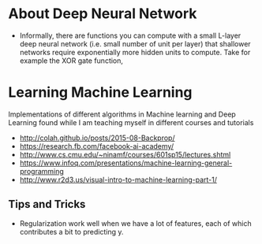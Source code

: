 # About Deep Neural Network
* Informally, there are functions you can compute with a small L-layer deep neural network (i.e. small number of unit per layer) that shallower networks require exponentially more hidden units to compute. Take for example the XOR gate function, 



# Learning Machine Learning
Implementations of different algorithms in Machine learning and Deep Learning found while I am teaching myself in different courses and tutorials
* http://colah.github.io/posts/2015-08-Backprop/
* https://research.fb.com/facebook-ai-academy/ 
* http://www.cs.cmu.edu/~ninamf/courses/601sp15/lectures.shtml
* https://www.infoq.com/presentations/machine-learning-general-programming
* http://www.r2d3.us/visual-intro-to-machine-learning-part-1/

## Tips and Tricks
* Regularization work well when we have a lot of features, each of which contributes a bit to predicting y.

